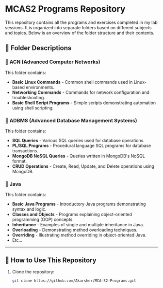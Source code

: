 # MCAS2 Programs Repository

This repository contains all the programs and exercises completed in my lab sessions. It is organized into separate folders based on different subjects and topics. Below is an overview of the folder structure and their contents.

## 📌 Folder Descriptions

### 🔹 **ACN (Advanced Computer Networks)**
This folder contains:
- **Basic Linux Commands** - Common shell commands used in Linux-based environments.
- **Networking Commands** - Commands for network configuration and troubleshooting.
- **Basic Shell Script Programs** - Simple scripts demonstrating automation using shell scripting.

### 🔹 **ADBMS (Advanced Database Management Systems)**
This folder contains:
- **SQL Queries** - Various SQL queries used for database operations.
- **PL/SQL Programs** - Procedural language SQL programs for database transactions.
- **MongoDB NoSQL Queries** - Queries written in MongoDB's NoSQL format.
- **CRUD Operations** - Create, Read, Update, and Delete operations using MongoDB.

### 🔹 **Java**
This folder contains:
- **Basic Java Programs** - Introductory Java programs demonstrating syntax and logic.
- **Classes and Objects** - Programs explaining object-oriented programming (OOP) concepts.
- **Inheritance** - Examples of single and multiple inheritance in Java.
- **Overloading** - Demonstrating method overloading techniques.
- **Overriding** - Illustrating method overriding in object-oriented Java.
- Etc...

---

## 🚀 How to Use This Repository
1. Clone the repository:
   ```sh
   git clone https://github.com/Akarsher/MCA-S2-Programs.git
